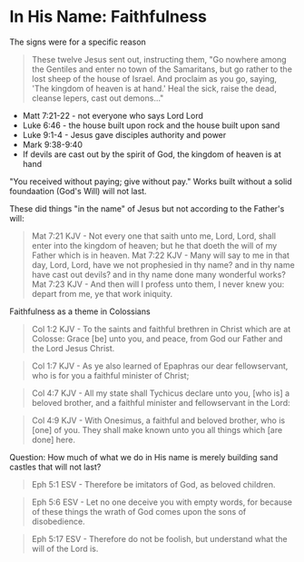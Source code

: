 In His Name: Faithfulness
=========================

The signs were for a specific reason

> These twelve Jesus sent out, instructing them, "Go nowhere among the Gentiles and enter no town of the Samaritans, but go rather to the lost sheep of the house of Israel. And proclaim as you go, saying, 'The kingdom of heaven is at hand.' Heal the sick, raise the dead, cleanse lepers, cast out demons..."


- Matt 7:21-22 - not everyone who says Lord Lord
- Luke 6:46 - the house built upon rock and the house built upon sand
- Luke 9:1-4 - Jesus gave disciples authority and power
- Mark 9:38-9:40
- If devils are cast out by the spirit of God, the kingdom of heaven is at hand

"You received without paying; give without pay."
Works built without a solid foundaation (God's Will) will not last.

These did things "in the name" of Jesus but not according to the Father's will:
> Mat 7:21 KJV - Not every one that saith unto me, Lord, Lord, shall enter into the kingdom of heaven; but he that doeth the will of my Father which is in heaven.
> Mat 7:22 KJV - Many will say to me in that day, Lord, Lord, have we not prophesied in thy name? and in thy name have cast out devils? and in thy name done many wonderful works?
> Mat 7:23 KJV - And then will I profess unto them, I never knew you: depart from me, ye that work iniquity.

Faithfulness as a theme in Colossians

> Col 1:2 KJV - To the saints and faithful brethren in Christ which are at Colosse: Grace [be] unto you, and peace, from God our Father and the Lord Jesus Christ.

> Col 1:7 KJV - As ye also learned of Epaphras our dear fellowservant, who is for you a faithful minister of Christ;

> Col 4:7 KJV - All my state shall Tychicus declare unto you, [who is] a beloved brother, and a faithful minister and fellowservant in the Lord:

> Col 4:9 KJV - With Onesimus, a faithful and beloved brother, who is [one] of you. They shall make known unto you all things which [are done] here.


Question: How much of what we do in His name is merely building sand castles that will not last?

> Eph 5:1 ESV - Therefore be imitators of God, as beloved children.

> Eph 5:6 ESV - Let no one deceive you with empty words, for because of these things the wrath of God comes upon the sons of disobedience.

> Eph 5:17 ESV - Therefore do not be foolish, but understand what the will of the Lord is.

